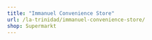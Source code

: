 ```yaml
---
title: "Immanuel Convenience Store"
url: /la-trinidad/immanuel-convenience-store/
shop: Supermarkt
---
```

